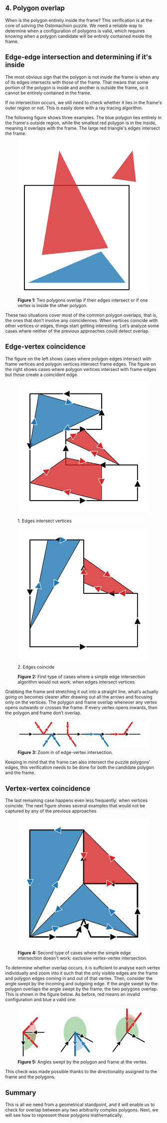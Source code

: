 <section class="section-block">

# 4. Polygon overlap

When is the polygon entirely inside the frame? This verification is at the core of solving the Ostomachion puzzle. We need a reliable way to determine when a configuration of polygons is valid, which requires knowing when a polygon candidate will be entirely contained inside the frame.

</section>
<section class="section-block">

## Edge-edge intersection and determining if it's inside

The most obvious sign that the polygon is not inside the frame is when any of its edges intersects with those of the frame. That means that some portion of the polygon is inside and another is outside the frame, so it cannot be entirely contained in the frame. 

If no intersection occurs, we still need to check whether it lies in the frame's outer region or not. This is easily done with a ray tracing algorithm.

The following figure shows three examples. The blue polygon lies entirely in the frame's outside region, while the smallest red polygon is in the inside, meaning it overlaps with the frame. The large red triangle's edges intersect the frame.

<figure class="centered-figure small">
  <img src="c4a_edges_intersect.svg">
  <figcaption><strong>Figure 1: </strong>Two polygons overlap if their edges intersect or if one vertex is inside the other polygon.</figcaption>
</figure>

These two situations cover most of the common polygon overlaps, that is, the ones that don’t involve any coincidences. When vertices coincide with other vertices or edges, things start getting interesting. Let’s analyze some cases where neither of the previous approaches could detect overlap.

</section>
<section class="section-block">

## Edge-vertex coincidence

The figure on the left shows cases where polygon edges intersect with frame vertices and polygon vertices intersect frame edges. The figure on the right shows cases where polygon vertices intersect with frame edges but those create a coincident edge.

<figure>
  <div class="fig-row">
      <div class="fig-column">
      <img src="c4b_edges_vertex_intersect.svg">
      <p>1. Edges intersect vertices</p>
    </div>
    <div class="fig-column">
      <img src="c4c_edges_vertex_intersect.svg">
      <p>2. Edges coincide</p>
    </div>
  </div>

  <figcaption><strong>Figure 2: </strong>First type of cases where a simple edge intersection algorithm would not work: when edges intersect vertices</figcaption>
</figure>


Grabbing the frame and stretching it out into a straight line, what’s actually going on becomes clearer after drawing out all the arrows and focusing only on the vertices. The polygon and frame overlap whenever any vertex opens outwards or crosses the frame. If every vertex opens inwards, then the polygon and frame don’t overlap.


<figure class="centered-figure">
    <img src="c4d_stretched.svg">
  <figcaption><strong>Figure 3: </strong>Zoom in of edge-vertex intersection.</figcaption>
</figure>

Keeping in mind that the frame can also intersect the puzzle polygons’ edges, this verification needs to be done for both the candidate polygon and the frame.


</section>
<section class="section-block">

## Vertex-vertex coincidence

The last remaining case happens even less frequently: when vertices coincide. The next figure shows several examples that would not be captured by any of the previous approaches

<figure class="centered-figure small">
    <img src="c4e_vertex_intersection.svg">
  <figcaption><strong>Figure 4: </strong>Second type of cases where the simple edge intersection doesn't work: exclusive vertex-vertex intersection.</figcaption>
</figure>

To determine whether overlap occurs, it is sufficient to analyse each vertex individually and zoom into it such that the only visible edges are the frame and polygon edges coming in and out of that vertex. Then, consider the angle swept by the incoming and outgoing edge. If the angle swept by the polygon overlaps the angle swept by the frame, the two polygons overlap. This is shown in the figure below. As before, red means an invalid configuration and blue a valid one:

<figure class="centered-figure">
    <img src="c4f_wedges.svg">
  <figcaption><strong>Figure 5: </strong>Angles swept by the polygon and frame at the vertex.</figcaption>
</figure>

This check was made possible thanks to the directionality assigned to the frame and the polygons.

## Summary
This is all we need from a geometrical standpoint, and it will enable us to check for overlap between any two arbitrarily complex polygons. Next, we will see how to represent these polygons mathematically.


</section>